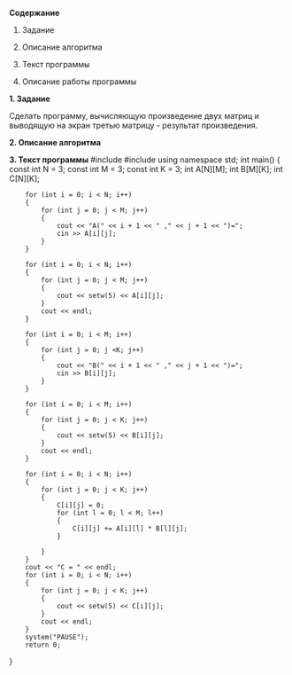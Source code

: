 __Содержание__

1. Задание

2. Описание алгоритма

3. Текст программы

4. Описание работы программы

 
 
  __1. Задание__

Сделать программу, вычисляющую произведение двух матриц и выводящую на экран третью матрицу - результат произведения.

 __2. Описание алгоритма__


 __3. Текст программы__
 #include <iostream>
#include <iomanip>
using namespace std;
int main()
{
    const int N = 3;
    const int M = 3;
    const int K = 3;
    int A[N][M];
    int B[M][K];
    int C[N][K];

        for (int i = 0; i < N; i++) 
        {
            for (int j = 0; j < M; j++) 
            {
                cout << "A(" << i + 1 << " ," << j + 1 << ")=";
                cin >> A[i][j];
            }
        }

        for (int i = 0; i < N; i++) 
        {
            for (int j = 0; j < M; j++) 
            {
                cout << setw(5) << A[i][j];
            }
            cout << endl;
        }

        for (int i = 0; i < M; i++) 
        {
            for (int j = 0; j <K; j++) 
            {
                cout << "B(" << i + 1 << " ," << j + 1 << ")=";
                cin >> B[i][j];
            }
        }

        for (int i = 0; i < M; i++) 
        {
            for (int j = 0; j < K; j++) 
            {
                cout << setw(5) << B[i][j];
            }
            cout << endl;
        }

        for (int i = 0; i < N; i++) 
        {
            for (int j = 0; j < K; j++)
            {
                C[i][j] = 0;
                for (int l = 0; l < M; l++) 
                {
                    C[i][j] += A[i][l] * B[l][j];
                }
                
            }
        }
        cout << "C = " << endl;
        for (int i = 0; i < N; i++) 
        {
            for (int j = 0; j < K; j++)
            {
                cout << setw(5) << C[i][j];
            }
            cout << endl;
        }
        system("PAUSE");
        return 0;

}
